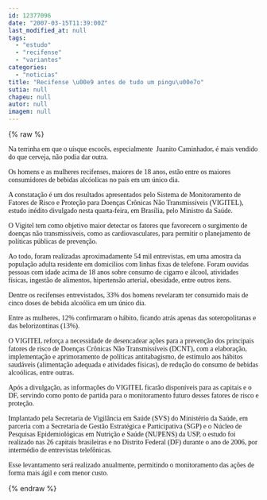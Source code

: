 ```yaml
---
id: 12377096
date: "2007-03-15T11:39:00Z"
last_modified_at: null
tags:
  - "estudo"
  - "recifense"
  - "variantes"
categories:
  - "noticias"
title: "Recifense \u00e9 antes de tudo um pingu\u00e7o"
sutia: null
chapeu: null
autor: null
imagem: null
---
```

{% raw %}
<p><P><FONT face=Verdana>Na terrinha em que o uísque escocês, especialmente&nbsp; Juanito Caminhador,&nbsp;é mais vendido do que cerveja, não podia dar outra.</FONT></P></p>
<p><P><FONT face=Verdana>Os homens e as mulheres recifenses, maiores de 18 anos, estão entre os maiores consumidores de bebidas alcóolicas no país em um único dia. </FONT></P></p>
<p><P><FONT face=Verdana>A constatação é um dos resultados apresentados pelo Sistema de Monitoramento de Fatores de Risco e Proteção para Doenças Crônicas Não Transmissíveis (VIGITEL), estudo inédito divulgado nesta quarta-feira, em Brasília, pelo Ministro da Saúde.</FONT></P></p>
<p><P><FONT face=Verdana>O Vigitel tem como objetivo maior detectar os fatores que favorecem o surgimento de doenças não transmissíveis, como as cardiovasculares, para permitir o planejamento de políticas públicas de prevenção.</FONT></P></p>
<p><P><FONT face=Verdana>Ao todo, foram realizadas aproximadamente 54 mil entrevistas, em uma amostra da população adulta residente em domicílios com linhas fixas de telefone. Foram ouvidas pessoas com idade acima de 18 anos sobre consumo de cigarro e álcool, atividades físicas, ingestão de alimentos, hipertensão arterial, obesidade, entre outros itens. </FONT></P></p>
<p><P><FONT face=Verdana>Dentre os recifenses entrevistados, 33% dos homens revelaram ter consumido mais de cinco doses de bebida alcoólica em um único dia. </FONT></P></p>
<p><P><FONT face=Verdana>Entre as mulheres, 12% confirmaram o hábito, ficando atrás apenas das soteropolitanas e das belorizontinas (13%). </FONT></P></p>
<p><P><FONT face=Verdana>O VIGITEL reforça a necessidade de desencadear ações para a prevenção dos principais fatores de risco de Doenças Crônicas Não Transmissíveis (DCNT), com a elaboração, implementação e aprimoramento de políticas antitabagismo, de estímulo aos hábitos saudáveis (alimentação adequada e atividades físicas), de redução do consumo de bebidas alcoólicas, entre outras. </FONT></P></p>
<p><P><FONT face=Verdana>Após a divulgação, as informações do VIGITEL ficarão disponíveis para as capitais e o DF, servindo como ponto de partida para o monitoramento futuro desses fatores de risco e proteção.</FONT></P></p>
<p><P><FONT face=Verdana>Implantado pela Secretaria de Vigilância em Saúde (SVS) do Ministério da Saúde, em parceria com a Secretaria de Gestão Estratégica e Participativa (SGP) e o Núcleo de Pesquisas Epidemiológicas em Nutrição e Saúde (NUPENS) da USP, o estudo foi realizado nas 26 capitais brasileiras e no Distrito Federal (DF) durante o ano de 2006, por intermédio de entrevistas telefônicas. </FONT></P></p>
<p><P><FONT face=Verdana>Esse levantamento será realizado anualmente, permitindo o monitoramento das ações de forma mais ágil e com menor custo.</FONT></P> </p>
{% endraw %}